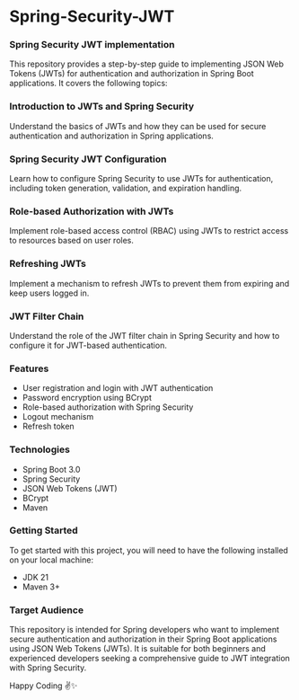 # Spring-Security-JWT

### Spring Security JWT implementation

This repository provides a step-by-step guide to implementing JSON Web Tokens (JWTs) for authentication and authorization in Spring Boot applications. It covers the following topics:

### Introduction to JWTs and Spring Security
Understand the basics of JWTs and how they can be used for secure authentication and authorization in Spring applications.

### Spring Security JWT Configuration
Learn how to configure Spring Security to use JWTs for authentication, including token generation, validation, and expiration handling.

### Role-based Authorization with JWTs
Implement role-based access control (RBAC) using JWTs to restrict access to resources based on user roles.

### Refreshing JWTs
Implement a mechanism to refresh JWTs to prevent them from expiring and keep users logged in.

### JWT Filter Chain
Understand the role of the JWT filter chain in Spring Security and how to configure it for JWT-based authentication.

### Features
* User registration and login with JWT authentication
* Password encryption using BCrypt
* Role-based authorization with Spring Security
* Logout mechanism
* Refresh token

### Technologies
* Spring Boot 3.0
* Spring Security
* JSON Web Tokens (JWT)
* BCrypt
* Maven

### Getting Started
To get started with this project, you will need to have the following installed on your local machine:
* JDK 21
* Maven 3+

### Target Audience
This repository is intended for Spring developers who want to implement secure authentication and authorization in their Spring Boot applications using JSON Web Tokens (JWTs). It is suitable for both beginners and experienced developers seeking a comprehensive guide to JWT integration with Spring Security.

Happy Coding ✌️✨
